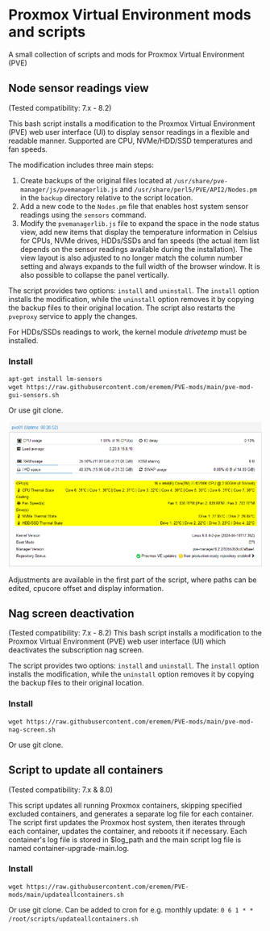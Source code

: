 # Proxmox Virtual Environment mods and scripts
A small collection of scripts and mods for Proxmox Virtual Environment (PVE)

## Node sensor readings view
(Tested compatibility: 7.x - 8.2)

This bash script installs a modification to the Proxmox Virtual Environment (PVE) web user interface (UI) to display sensor readings in a flexible and readable manner. Supported are CPU, NVMe/HDD/SSD temperatures and fan speeds.

The modification includes three main steps:

1. Create backups of the original files located at `/usr/share/pve-manager/js/pvemanagerlib.js` and `/usr/share/perl5/PVE/API2/Nodes.pm` in the `backup` directory relative to the script location.
2. Add a new code to the `Nodes.pm` file that enables host system sensor readings using the `sensors` command.
3. Modify the `pvemanagerlib.js` file to expand the space in the node status view, add new items that display the temperature information in Celsius for CPUs, NVMe drives, HDDs/SSDs and fan speeds (the actual item list depends on the sensor readings available during the installation). The view layout is also adjusted to no longer match the column number setting and always expands to the full width of the browser window. It is also possible to collapse the panel vertically.

The script provides two options: `install` and `uninstall`. The `install` option installs the modification, while the `uninstall` option removes it by copying the backup files to their original location. The script also restarts the `pveproxy` service to apply the changes.

For HDDs/SSDs readings to work, the kernel module *drivetemp* must be installed.

### Install
```
apt-get install lm-sensors
wget https://raw.githubusercontent.com/eremem/PVE-mods/main/pve-mod-gui-sensors.sh
```
Or use git clone.

![Promxox sensors mod](https://github.com/eremem/PVE-mods/blob/main/pve-mod-sensors.png?raw=true)

Adjustments are available in the first part of the script, where paths can be edited, cpucore offset and display information.

## Nag screen deactivation
(Tested compatibility: 7.x - 8.2)
This bash script installs a modification to the Proxmox Virtual Environment (PVE) web user interface (UI) which deactivates the subscription nag screen.

The script provides two options: `install` and `uninstall`. The `install` option installs the modification, while the `uninstall` option removes it by copying the backup files to their original location.

### Install
```
wget https://raw.githubusercontent.com/eremem/PVE-mods/main/pve-mod-nag-screen.sh
```
Or use git clone.

## Script to update all containers
(Tested compatibility: 7.x & 8.0)

This script updates all running Proxmox containers, skipping specified excluded containers, and generates a separate log file for each container.
The script first updates the Proxmox host system, then iterates through each container, updates the container, and reboots it if necessary.
Each container's log file is stored in $log_path and the main script log file is named container-upgrade-main.log.

### Install
```
wget https://raw.githubusercontent.com/eremem/PVE-mods/main/updateallcontainers.sh
```
Or use git clone.
Can be added to cron for e.g. monthly update: ```0 6 1 * * /root/scripts/updateallcontainers.sh```
